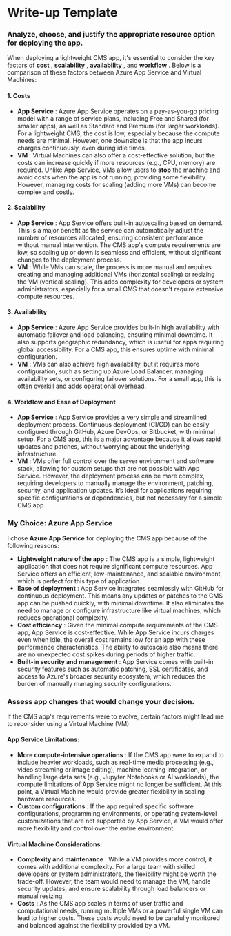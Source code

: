 # Write-up Template

### Analyze, choose, and justify the appropriate resource option for deploying the app.

When deploying a lightweight CMS app, it's essential to consider the key factors of  **cost** ,  **scalability** ,  **availability** , and  **workflow** . Below is a comparison of these factors between Azure App Service and Virtual Machines:

#### 1. **Costs**

* **App Service** : Azure App Service operates on a pay-as-you-go pricing model with a range of service plans, including Free and Shared (for smaller apps), as well as Standard and Premium (for larger workloads). For a lightweight CMS, the cost is low, especially because the compute needs are minimal. However, one downside is that the app incurs charges continuously, even during idle times.
* **VM** : Virtual Machines can also offer a cost-effective solution, but the costs can increase quickly if more resources (e.g., CPU, memory) are required. Unlike App Service, VMs allow users to **stop** the machine and avoid costs when the app is not running, providing some flexibility. However, managing costs for scaling (adding more VMs) can become complex and costly.

#### 2. **Scalability**

* **App Service** : App Service offers built-in autoscaling based on demand. This is a major benefit as the service can automatically adjust the number of resources allocated, ensuring consistent performance without manual intervention. The CMS app's compute requirements are low, so scaling up or down is seamless and efficient, without significant changes to the deployment process.
* **VM** : While VMs can scale, the process is more manual and requires creating and managing additional VMs (horizontal scaling) or resizing the VM (vertical scaling). This adds complexity for developers or system administrators, especially for a small CMS that doesn't require extensive compute resources.

#### 3. **Availability**

* **App Service** : Azure App Service provides built-in high availability with automatic failover and load balancing, ensuring minimal downtime. It also supports geographic redundancy, which is useful for apps requiring global accessibility. For a CMS app, this ensures uptime with minimal configuration.
* **VM** : VMs can also achieve high availability, but it requires more configuration, such as setting up Azure Load Balancer, managing availability sets, or configuring failover solutions. For a small app, this is often overkill and adds operational overhead.

#### 4. **Workflow and Ease of Deployment**

* **App Service** : App Service provides a very simple and streamlined deployment process. Continuous deployment (CI/CD) can be easily configured through GitHub, Azure DevOps, or Bitbucket, with minimal setup. For a CMS app, this is a major advantage because it allows rapid updates and patches, without worrying about the underlying infrastructure.
* **VM** : VMs offer full control over the server environment and software stack, allowing for custom setups that are not possible with App Service. However, the deployment process can be more complex, requiring developers to manually manage the environment, patching, security, and application updates. It’s ideal for applications requiring specific configurations or dependencies, but not necessary for a simple CMS app.

### My Choice: **Azure App Service**

I chose **Azure App Service** for deploying the CMS app because of the following reasons:

* **Lightweight nature of the app** : The CMS app is a simple, lightweight application that does not require significant compute resources. App Service offers an efficient, low-maintenance, and scalable environment, which is perfect for this type of application.
* **Ease of deployment** : App Service integrates seamlessly with GitHub for continuous deployment. This means any updates or patches to the CMS app can be pushed quickly, with minimal downtime. It also eliminates the need to manage or configure infrastructure like virtual machines, which reduces operational complexity.
* **Cost efficiency** : Given the minimal compute requirements of the CMS app, App Service is cost-effective. While App Service incurs charges even when idle, the overall cost remains low for an app with these performance characteristics. The ability to autoscale also means there are no unexpected cost spikes during periods of higher traffic.
* **Built-in security and management** : App Service comes with built-in security features such as automatic patching, SSL certificates, and access to Azure's broader security ecosystem, which reduces the burden of manually managing security configurations.

### Assess app changes that would change your decision.

If the CMS app's requirements were to evolve, certain factors might lead me to reconsider using a Virtual Machine (VM):

#### App Service Limitations:

* **More compute-intensive operations** : If the CMS app were to expand to include heavier workloads, such as real-time media processing (e.g., video streaming or image editing), machine learning integration, or handling large data sets (e.g., Jupyter Notebooks or AI workloads), the compute limitations of App Service might no longer be sufficient. At this point, a Virtual Machine would provide greater flexibility in scaling hardware resources.
* **Custom configurations** : If the app required specific software configurations, programming environments, or operating system-level customizations that are not supported by App Service, a VM would offer more flexibility and control over the entire environment.

#### Virtual Machine Considerations:

* **Complexity and maintenance** : While a VM provides more control, it comes with additional complexity. For a large team with skilled developers or system administrators, the flexibility might be worth the trade-off. However, the team would need to manage the VM, handle security updates, and ensure scalability through load balancers or manual resizing.
* **Costs** : As the CMS app scales in terms of user traffic and computational needs, running multiple VMs or a powerful single VM can lead to higher costs. These costs would need to be carefully monitored and balanced against the flexibility provided by a VM.

